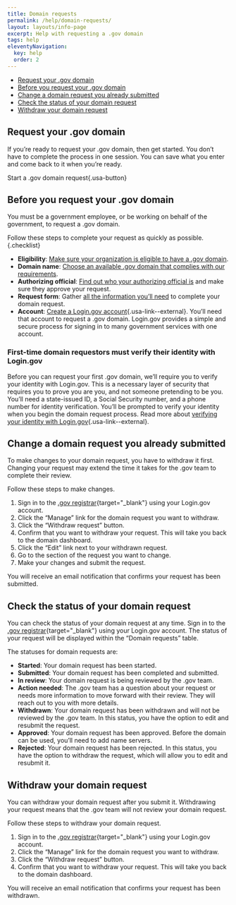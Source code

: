 ```yaml
---
title: Domain requests
permalink: /help/domain-requests/
layout: layouts/info-page
excerpt: Help with requesting a .gov domain
tags: help
eleventyNavigation:
  key: help
  order: 2 
---
```


- [Request your .gov domain](#request-your-.gov-domain)
- [Before you request your .gov domain](#before-you-request-your-.gov-domain)
- [Change a domain request you already submitted](#change-a-domain-request-you-already-submitted)
- [Check the status of your domain request](#check-the-status-of-your-domain-request)
- [Withdraw your domain request](#withdraw-your-domain-request)

## Request your .gov domain
If you’re ready to request your .gov domain, then get started. You don’t have to complete the process in one session. You can save what you enter and come back to it when you’re ready.

Start a .gov domain request{.usa-button}

## Before you request your .gov domain

You must be a government employee, or be working on behalf of the government, to request a .gov domain. 

Follow these steps to complete your request as quickly as possible.{.checklist}

- **Eligibility**: [Make sure your organization is eligible to have a .gov domain](../../domains/eligibility/).
- **Domain name**: [Choose an available .gov domain that complies with our requirements](../../domains/choosing/).
- **Authorizing official**: [Find out who your authorizing official is](../../domains/eligibility/#you-must-have-approval-from-an-authorizing-official-within-your-organization) and make sure they approve your request.
- **Request form**: Gather [all the information you’ll need](../../domains/before/#information-you’ll-need-to-complete-the-domain-request-form) to complete your domain request.
- **Account**: [Create a Login.gov account](https://login.gov/help/get-started/create-your-account/){.usa-link--external}. You’ll need that account to request a .gov domain. Login.gov provides a simple and secure process for signing in to many government services with one account.

### First-time domain requestors must verify their identity with Login.gov

Before you can request your first .gov domain, we’ll require you to verify your identity with Login.gov. This is a necessary layer of security that requires you to prove you are you, and not someone pretending to be you. You’ll need a state-issued ID, a Social Security number, and a phone number for identity verification. You’ll be prompted to verify your identity when you begin the domain request process. Read more about [verifying your identity with Login.gov](https://login.gov/help/verify-your-identity/how-to-verify-your-identity/){.usa-link--external}.

## Change a domain request you already submitted

To make changes to your domain request, you have to withdraw it first. Changing your request may extend the time it takes for the .gov team to complete their review.

Follow these steps to make changes. 

1. Sign in to the [.gov registrar](https://manage.get.gov){target="_blank"} using your Login.gov account.
2. Click the “Manage” link for the domain request you want to withdraw.
3. Click the “Withdraw request” button.
4. Confirm that you want to withdraw your request. This will take you back to the domain dashboard.
5. Click the “Edit” link next to your withdrawn request.
6. Go to the section of the request you want to change. 
7. Make your changes and submit the request.

You will receive an email notification that confirms your request has been submitted. 

## Check the status of your domain request

You can check the status of your domain request at any time. Sign in to the [.gov registrar](https://manage.get.gov){target="_blank"} using your Login.gov account. The status of your request will be displayed within the “Domain requests” table. 
    
The statuses for domain requests are:
- **Started**: Your domain request has been started.
- **Submitted**: Your domain request has been completed and submitted.
- **In review**: Your domain request is being reviewed by the .gov team.
- **Action needed**: The .gov team has a question about your request or needs more information to move forward with their review. They will reach out to you with more details.
- **Withdrawn**: Your domain request has been withdrawn and will not be reviewed by the .gov team. In this status, you have the option to edit and resubmit the request.
- **Approved**: Your domain request has been approved. Before the domain can be used, you’ll need to add name servers.
- **Rejected**: Your domain request has been rejected. In this status, you have the option to withdraw the request, which will allow you to edit and resubmit it.


## Withdraw your domain request
    
You can withdraw your domain request after you submit it. Withdrawing your request means that the .gov team will not review your domain request. 

Follow these steps to withdraw your domain request.

1. Sign in to the [.gov registrar](https://manage.get.gov){target="_blank"} using your Login.gov account.
2. Click the “Manage” link for the domain request you want to withdraw.
3. Click the “Withdraw request” button.
4. Confirm that you want to withdraw your request. This will take you back to the domain dashboard. 
  
You will receive an email notification that confirms your request has been withdrawn. 





